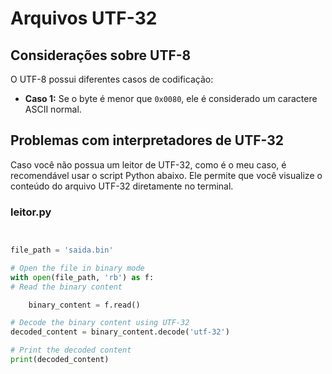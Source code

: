 # Arquivos UTF-32


## Considerações sobre UTF-8

O UTF-8 possui diferentes casos de codificação:
- **Caso 1:** Se o byte é menor que `0x0080`, ele é considerado um caractere ASCII normal.

## Problemas com interpretadores de UTF-32

Caso você não possua um leitor de UTF-32, como é o meu caso, é recomendável usar o script Python abaixo. Ele permite que você visualize o conteúdo do arquivo UTF-32 diretamente no terminal.

### leitor.py

```python


file_path = 'saida.bin'

# Open the file in binary mode
with open(file_path, 'rb') as f:
# Read the binary content

    binary_content = f.read()

# Decode the binary content using UTF-32
decoded_content = binary_content.decode('utf-32')

# Print the decoded content
print(decoded_content)
